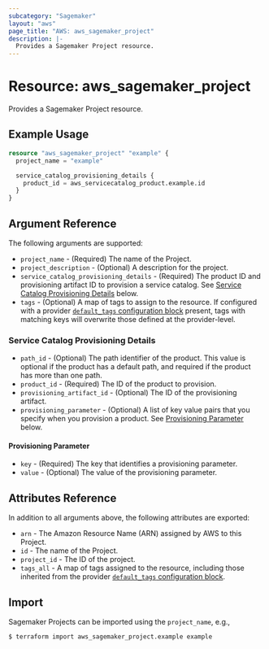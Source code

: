 ```yaml
---
subcategory: "Sagemaker"
layout: "aws"
page_title: "AWS: aws_sagemaker_project"
description: |-
  Provides a Sagemaker Project resource.
---
```


# Resource: aws_sagemaker_project

Provides a Sagemaker Project resource.

## Example Usage

```terraform
resource "aws_sagemaker_project" "example" {
  project_name = "example"

  service_catalog_provisioning_details {
    product_id = aws_servicecatalog_product.example.id
  }
}
```

## Argument Reference

The following arguments are supported:

* `project_name` - (Required) The name of the Project.
* `project_description` - (Optional) A description for the project.
* `service_catalog_provisioning_details` - (Required) The product ID and provisioning artifact ID to provision a service catalog. See [Service Catalog Provisioning Details](#service-catalog-provisioning-details) below.
* `tags` - (Optional) A map of tags to assign to the resource. If configured with a provider [`default_tags` configuration block](/docs/providers/aws/index.html#default_tags-configuration-block) present, tags with matching keys will overwrite those defined at the provider-level.


### Service Catalog Provisioning Details

* `path_id` - (Optional) The path identifier of the product. This value is optional if the product has a default path, and required if the product has more than one path.
* `product_id` - (Required) The ID of the product to provision.
* `provisioning_artifact_id` - (Optional) The ID of the provisioning artifact.
* `provisioning_parameter` - (Optional) A list of key value pairs that you specify when you provision a product. See [Provisioning Parameter](#provisioning-parameter) below.

#### Provisioning Parameter

* `key` - (Required) The key that identifies a provisioning parameter.
* `value` - (Optional) The value of the provisioning parameter.

## Attributes Reference

In addition to all arguments above, the following attributes are exported:

* `arn` - The Amazon Resource Name (ARN) assigned by AWS to this Project.
* `id` - The name of the Project.
* `project_id` - The ID of the project.
* `tags_all` - A map of tags assigned to the resource, including those inherited from the provider [`default_tags` configuration block](/docs/providers/aws/index.html#default_tags-configuration-block).


## Import

Sagemaker Projects can be imported using the `project_name`, e.g.,

```
$ terraform import aws_sagemaker_project.example example
```
